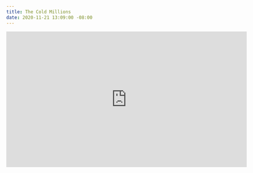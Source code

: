 ```yaml
---
title: The Cold Millions
date: 2020-11-21 13:09:00 -08:00
---
```




<iframe src="https://player.vimeo.com/video/453414448" width="640" height="360" frameborder="0" allow="autoplay; fullscreen" allowfullscreen></iframe>